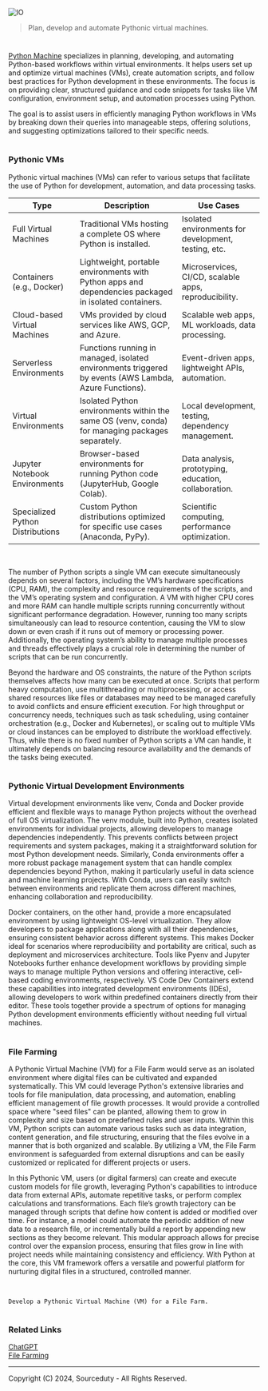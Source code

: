 ![IO](https://github.com/user-attachments/assets/a3c9ea10-763f-4559-a888-282f31ec6ad5)

> Plan, develop and automate Pythonic virtual machines.

#

[Python Machine](https://chatgpt.com/g/g-0KR2vkaU9-python-machine) specializes in planning, developing, and automating Python-based workflows within virtual environments. It helps users set up and optimize virtual machines (VMs), create automation scripts, and follow best practices for Python development in these environments. The focus is on providing clear, structured guidance and code snippets for tasks like VM configuration, environment setup, and automation processes using Python.

The goal is to assist users in efficiently managing Python workflows in VMs by breaking down their queries into manageable steps, offering solutions, and suggesting optimizations tailored to their specific needs.

#
### Pythonic VMs

Pythonic virtual machines (VMs) can refer to various setups that facilitate the use of Python for development, automation, and data processing tasks.

| Type                         | Description                                                                                          | Use Cases                                             |
|------------------------------|------------------------------------------------------------------------------------------------------|-------------------------------------------------------|
| Full Virtual Machines        | Traditional VMs hosting a complete OS where Python is installed.                                     | Isolated environments for development, testing, etc.  |
| Containers (e.g., Docker)    | Lightweight, portable environments with Python apps and dependencies packaged in isolated containers. | Microservices, CI/CD, scalable apps, reproducibility. |
| Cloud-based Virtual Machines | VMs provided by cloud services like AWS, GCP, and Azure.                                             | Scalable web apps, ML workloads, data processing.     |
| Serverless Environments      | Functions running in managed, isolated environments triggered by events (AWS Lambda, Azure Functions).| Event-driven apps, lightweight APIs, automation.      |
| Virtual Environments         | Isolated Python environments within the same OS (venv, conda) for managing packages separately.      | Local development, testing, dependency management.    |
| Jupyter Notebook Environments| Browser-based environments for running Python code (JupyterHub, Google Colab).                       | Data analysis, prototyping, education, collaboration. |
| Specialized Python Distributions | Custom Python distributions optimized for specific use cases (Anaconda, PyPy).                 | Scientific computing, performance optimization.       |

<br>

The number of Python scripts a single VM can execute simultaneously depends on several factors, including the VM’s hardware specifications (CPU, RAM), the complexity and resource requirements of the scripts, and the VM’s operating system and configuration. A VM with higher CPU cores and more RAM can handle multiple scripts running concurrently without significant performance degradation. However, running too many scripts simultaneously can lead to resource contention, causing the VM to slow down or even crash if it runs out of memory or processing power. Additionally, the operating system’s ability to manage multiple processes and threads effectively plays a crucial role in determining the number of scripts that can be run concurrently.

Beyond the hardware and OS constraints, the nature of the Python scripts themselves affects how many can be executed at once. Scripts that perform heavy computation, use multithreading or multiprocessing, or access shared resources like files or databases may need to be managed carefully to avoid conflicts and ensure efficient execution. For high throughput or concurrency needs, techniques such as task scheduling, using container orchestration (e.g., Docker and Kubernetes), or scaling out to multiple VMs or cloud instances can be employed to distribute the workload effectively. Thus, while there is no fixed number of Python scripts a VM can handle, it ultimately depends on balancing resource availability and the demands of the tasks being executed.

#
### Pythonic Virtual Development Environments

Virtual development environments like venv, Conda and Docker provide efficient and flexible ways to manage Python projects without the overhead of full OS virtualization. The venv module, built into Python, creates isolated environments for individual projects, allowing developers to manage dependencies independently. This prevents conflicts between project requirements and system packages, making it a straightforward solution for most Python development needs. Similarly, Conda environments offer a more robust package management system that can handle complex dependencies beyond Python, making it particularly useful in data science and machine learning projects. With Conda, users can easily switch between environments and replicate them across different machines, enhancing collaboration and reproducibility.

Docker containers, on the other hand, provide a more encapsulated environment by using lightweight OS-level virtualization. They allow developers to package applications along with all their dependencies, ensuring consistent behavior across different systems. This makes Docker ideal for scenarios where reproducibility and portability are critical, such as deployment and microservices architecture. Tools like Pyenv and Jupyter Notebooks further enhance development workflows by providing simple ways to manage multiple Python versions and offering interactive, cell-based coding environments, respectively. VS Code Dev Containers extend these capabilities into integrated development environments (IDEs), allowing developers to work within predefined containers directly from their editor. These tools together provide a spectrum of options for managing Python development environments efficiently without needing full virtual machines.

#
### File Farming

A Pythonic Virtual Machine (VM) for a File Farm would serve as an isolated environment where digital files can be cultivated and expanded systematically. This VM could leverage Python's extensive libraries and tools for file manipulation, data processing, and automation, enabling efficient management of file growth processes. It would provide a controlled space where "seed files" can be planted, allowing them to grow in complexity and size based on predefined rules and user inputs. Within this VM, Python scripts can automate various tasks such as data integration, content generation, and file structuring, ensuring that the files evolve in a manner that is both organized and scalable. By utilizing a VM, the File Farm environment is safeguarded from external disruptions and can be easily customized or replicated for different projects or users.

In this Pythonic VM, users (or digital farmers) can create and execute custom models for file growth, leveraging Python's capabilities to introduce data from external APIs, automate repetitive tasks, or perform complex calculations and transformations. Each file’s growth trajectory can be managed through scripts that define how content is added or modified over time. For instance, a model could automate the periodic addition of new data to a research file, or incrementally build a report by appending new sections as they become relevant. This modular approach allows for precise control over the expansion process, ensuring that files grow in line with project needs while maintaining consistency and efficiency. With Python at the core, this VM framework offers a versatile and powerful platform for nurturing digital files in a structured, controlled manner.

<br>

```
Develop a Pythonic Virtual Machine (VM) for a File Farm.
```

#
### Related Links

[ChatGPT](https://github.com/sourceduty/ChatGPT)
<br>
[File Farming](https://github.com/sourceduty/File_Farming)

***
Copyright (C) 2024, Sourceduty - All Rights Reserved.
